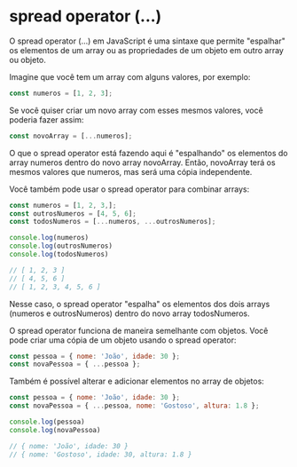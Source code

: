 # spread operator (...)

O spread operator (...) em JavaScript é uma sintaxe que permite "espalhar" os elementos de um array ou as propriedades de um objeto em outro array ou objeto.

Imagine que você tem um array com alguns valores, por exemplo:

````js
const numeros = [1, 2, 3];
````

Se você quiser criar um novo array com esses mesmos valores, você poderia fazer assim:

````js
const novoArray = [...numeros];
````

O que o spread operator está fazendo aqui é "espalhando" os elementos do array numeros dentro do novo array novoArray. Então, novoArray terá os mesmos valores que numeros, mas será uma cópia independente.

Você também pode usar o spread operator para combinar arrays:

````js
const numeros = [1, 2, 3,];
const outrosNumeros = [4, 5, 6];
const todosNumeros = [...numeros, ...outrosNumeros];

console.log(numeros)
console.log(outrosNumeros)
console.log(todosNumeros)

// [ 1, 2, 3 ]
// [ 4, 5, 6 ]
// [ 1, 2, 3, 4, 5, 6 ]
````

Nesse caso, o spread operator "espalha" os elementos dos dois arrays (numeros e outrosNumeros) dentro do novo array todosNumeros.

O spread operator funciona de maneira semelhante com objetos. Você pode criar uma cópia de um objeto usando o spread operator:

````js
const pessoa = { nome: 'João', idade: 30 };
const novaPessoa = { ...pessoa };
````

Também é possível alterar e adicionar elementos no array de objetos:

````js
const pessoa = { nome: 'João', idade: 30 };
const novaPessoa = { ...pessoa, nome: 'Gostoso', altura: 1.8 };

console.log(pessoa)
console.log(novaPessoa)

// { nome: 'João', idade: 30 }
// { nome: 'Gostoso', idade: 30, altura: 1.8 }
````

